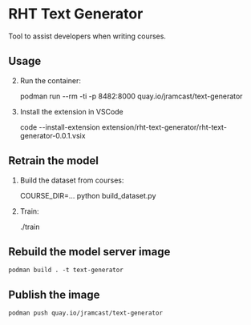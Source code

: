 # RHT Text Generator

Tool to assist developers when writing courses.

## Usage

2. Run the container:

    podman run --rm -ti -p 8482:8000 quay.io/jramcast/text-generator

3. Install the extension in VSCode

    code --install-extension extension/rht-text-generator/rht-text-generator-0.0.1.vsix

## Retrain the model

1. Build the dataset from courses:

    COURSE_DIR=... python build_dataset.py

2. Train:

    ./train

## Rebuild the model server image

    podman build . -t text-generator

## Publish the image

    podman push quay.io/jramcast/text-generator